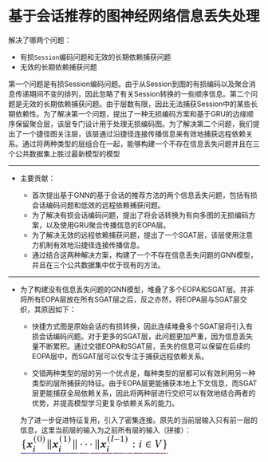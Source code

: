 
# 基于会话推荐的图神经网络信息丢失处理


解决了哪两个问题：
- 有损``Session``编码问题和无效的长期依赖捕获问题
- 无效的长期依赖捕获问题

第一个问题是有损Session编码问题。由于从Session到图的有损编码以及聚合消息传递期间不变的排列，因此忽略了有关Session转换的一些顺序信息。第二个问题是无效的长期依赖捕获问题。由于层数有限，因此无法捕获Session中的某些长期依赖性。为了解决第一个问题，提出了一种无损编码方案和基于GRU的边缘顺序保留聚合层，该层专门设计用于处理无损编码图。为了解决第二个问题，我们提出了一个捷径图关注层，该层通过沿捷径连接传播信息来有效地捕获远程依赖关系。通过将两种类型的层组合在一起，能够构建一个不存在信息丢失问题并且在三个公共数据集上胜过最新模型的模型


<hr/>

- 主要贡献：
  
    - 首次提出基于GNN的基于会话的推荐方法的两个信息丢失问题，包括有损会话编码问题和低效的远程依赖捕获问题。
    - 为了解决有损会话编码问题，提出了将会话转换为有向多图的无损编码方案，以及使用GRU聚合传播信息的EOPA层。
    - 为了解决无效的远程依赖捕获问题，提出了一个SGAT层，该层使用注意力机制有效地沿捷径连接传播信息。
    - 通过结合这两种解决方案，构建了一个不存在信息丢失问题的GNN模型，并且在三个公共数据集中优于现有的方法。

<hr/>

- 为了构建没有信息丢失问题的GNN模型，堆叠了多个EOPA和SGAT层。并非将所有EOPA层放在所有SGAT层之后，反之亦然，将EOPA层与SGAT层交织，其原因如下：
    - 快捷方式图是原始会话的有损转换，因此连续堆叠多个SGAT层将引入有损会话编码问题。对于更多的SGAT层，此问题更加严重，因为信息丢失量不断累积。通过交错EOPA和SGAT层，丢失的信息可以保留在后续的EOPA层中，而SGAT层可以仅专注于捕获远程依赖关系。

    - 交错两种类型的层的另一个优点是，每种类型的层都可以有效利用另一种类型的层所捕获的特征。由于EOPA层更能捕获本地上下文信息，而SGAT层更能捕获全局依赖关系，因此将两种层进行交织可以有效地结合两者的优势，并提高模型学习更复杂依赖关系的能力。

    为了进一步促进特征复用，引入了密集连接。原先的当前层输入只有前一层的信息，这里当前层的输入为之前所有层的输入（拼接）：
    ![1616823852872.png](./img/1616823852872.png)





